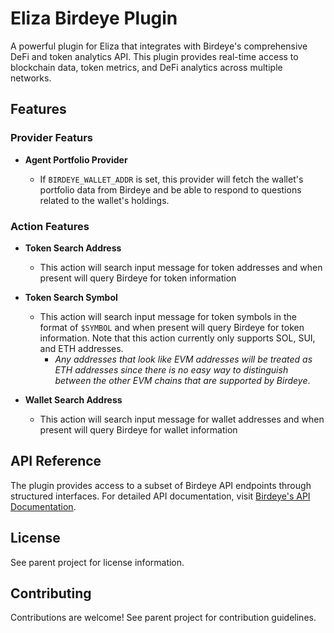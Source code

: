 # Eliza Birdeye Plugin

A powerful plugin for Eliza that integrates with Birdeye's comprehensive DeFi and token analytics API. This plugin provides real-time access to blockchain data, token metrics, and DeFi analytics across multiple networks.

## Features

### Provider Featurs

- **Agent Portfolio Provider**

    - If `BIRDEYE_WALLET_ADDR` is set, this provider will fetch the wallet's portfolio data from Birdeye and be able to respond to questions related to the wallet's holdings.

### Action Features

- **Token Search Address**

    - This action will search input message for token addresses and when present will query Birdeye for token information

- **Token Search Symbol**

    - This action will search input message for token symbols in the format of `$SYMBOL` and when present will query Birdeye for token information. Note that this action currently only supports SOL, SUI, and ETH addresses.
        - _Any addresses that look like EVM addresses will be treated as ETH addresses since there is no easy way to distinguish between the other EVM chains that are supported by Birdeye_.

- **Wallet Search Address**

    - This action will search input message for wallet addresses and when present will query Birdeye for wallet information

## API Reference

The plugin provides access to a subset of Birdeye API endpoints through structured interfaces. For detailed API documentation, visit [Birdeye's API Documentation](https://public-api.birdeye.so).

## License

See parent project for license information.

## Contributing

Contributions are welcome! See parent project for contribution guidelines.
